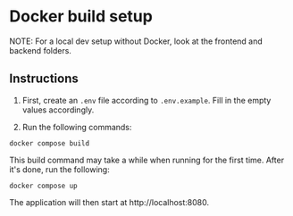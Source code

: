 # Docker build setup

NOTE: For a local dev setup without Docker, look at the frontend and backend folders.

## Instructions

1. First, create an `.env` file according to `.env.example`. Fill in the empty values accordingly.

2. Run the following commands:

```
docker compose build
```

This build command may take a while when running for the first time. After it's done, run the following:

```
docker compose up
```

The application will then start at http://localhost:8080.
